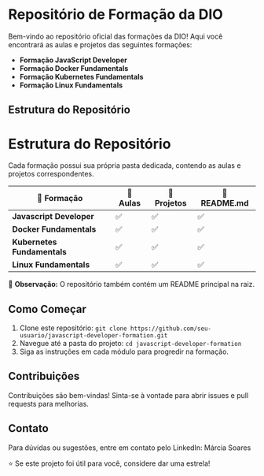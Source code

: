 # Repositório de Formação da DIO

Bem-vindo ao repositório oficial das formações da DIO! Aqui você encontrará as aulas e projetos das seguintes formações:

- **Formação JavaScript Developer**
- **Formação Docker Fundamentals**
- **Formação Kubernetes Fundamentals**
- **Formação Linux Fundamentals**

## Estrutura do Repositório

# Estrutura do Repositório

Cada formação possui sua própria pasta dedicada, contendo as aulas e projetos correspondentes.

| 📁 Formação                  | 📁 Aulas | 📁 Projetos | 📄 README.md |
|------------------------------|---------|------------|--------------|
| **Javascript Developer**     | ✅      | ✅         | ✅           |
| **Docker Fundamentals**      | ✅      | ✅         | ✅           |
| **Kubernetes Fundamentals**  | ✅      | ✅         | ✅           |
| **Linux Fundamentals**       | ✅      | ✅         | ✅           |

📌 **Observação:** O repositório também contém um README principal na raiz.

## Como Começar

1. Clone este repositório: `git clone https://github.com/seu-usuario/javascript-developer-formation.git`
2. Navegue até a pasta do projeto: `cd javascript-developer-formation`
3. Siga as instruções em cada módulo para progredir na formação.

## Contribuições

Contribuições são bem-vindas! Sinta-se à vontade para abrir issues e pull requests para melhorias.

## Contato

Para dúvidas ou sugestões, entre em contato pelo LinkedIn: Márcia Soares

⭐ Se este projeto foi útil para você, considere dar uma estrela!

